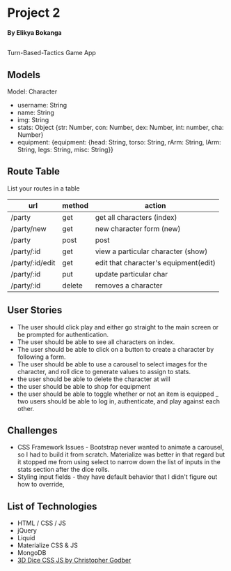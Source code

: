# Project 2
#### By Elikya Bokanga

## 

Turn-Based-Tactics Game App

## Models

Model: Character

* username: String
* name: String
* img: String
* stats: Object {str: Number, con: Number, dex: Number, int: number, cha: Number}
* equipment: {equipment: {head: String, torso: String, rArm: String, lArm: String, legs: String, misc: String}}

[//]: # (is this a comment)

## Route Table

List your routes in a table

| url | method | action |
|-----|--------|--------|
| /party | get | get all characters (index)|
| /party/new | get | new character form (new)|
| /party | post | post | add new character to party (create)|
| /party/:id | get | view a particular character (show)|
| /party/:id/edit | get | edit that character's equipment(edit)|
| /party/:id | put | update particular char|
| /party/:id | delete | removes a character|


## User Stories
- The user should click play and either go straight to the main screen or be prompted for authentication.
- The user should be able to see all characters on index.
- The user should be able to click on a button to create a character by following a form.
- The user should be able to use a carousel to select images for the character, and roll dice to generate values to assign to stats.
- the user should be able to delete the character at will
- the user should be able to shop for equipment
- the user should be able to toggle whether or not an item is equipped
_ two users should be able to log in, authenticate, and play against each other.

## Challenges
- CSS Framework Issues - Bootstrap never wanted to animate a carousel, so I had to build it from scratch. Materialize was better in that regard but it stopped me from using select to narrow down the list of inputs in the stats section after the dice rolls.
- Styling input fields - they have default behavior that I didn't figure out how to override, 

## List of Technologies
- HTML / CSS / JS
- jQuery
- Liquid
- Materialize CSS & JS
- MongoDB
- [3D Dice CSS JS by Christopher Godber](https://codepen.io/noirvortex/pen/MWjyeQg)